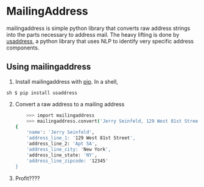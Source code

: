 # MailingAddress

mailingaddress is simple python library that converts raw address strings into the parts necessary to address mail. The heavy lifting is done by [usaddress], a python library that uses NLP to identify very specific address components. 

[usaddress]: <https://github.com/datamade/usaddress>


## Using mailingaddress

1. Install mailingaddress with [pip]. In a shell,

[pip]: <http://pip.readthedocs.org/en/latest/quickstart.html>
    ```sh
    $ pip install usaddress
    ```

2. Convert a raw address to a mailing address

    ```sh
        >>> import mailingaddress
        >>> mailingaddress.convert('Jerry Seinfeld, 129 West 81st Street, Apt 5A, New York, New York 12345')
    {
        'name': 'Jerry Seinfeld',
        'address_line_1: '129 West 81st Street',
        'address_line_2: 'Apt 5A',
        'address_line_city: 'New York',
        'address_line_state: 'NY',
        'address_line_zipcode: '12345'
    }
    ```

3. Profit????
